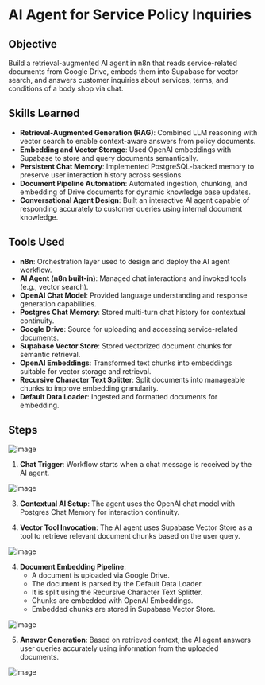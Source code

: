 # AI Agent for Service Policy Inquiries

## Objective  
Build a retrieval-augmented AI agent in n8n that reads service-related documents from Google Drive, embeds them into Supabase for vector search, and answers customer inquiries about services, terms, and conditions of a body shop via chat.

## Skills Learned  
- **Retrieval-Augmented Generation (RAG)**: Combined LLM reasoning with vector search to enable context-aware answers from policy documents.  
- **Embedding and Vector Storage**: Used OpenAI embeddings with Supabase to store and query documents semantically.  
- **Persistent Chat Memory**: Implemented PostgreSQL-backed memory to preserve user interaction history across sessions.  
- **Document Pipeline Automation**: Automated ingestion, chunking, and embedding of Drive documents for dynamic knowledge base updates.  
- **Conversational Agent Design**: Built an interactive AI agent capable of responding accurately to customer queries using internal document knowledge.

## Tools Used  
- **n8n**: Orchestration layer used to design and deploy the AI agent workflow.  
- **AI Agent (n8n built-in)**: Managed chat interactions and invoked tools (e.g., vector search).  
- **OpenAI Chat Model**: Provided language understanding and response generation capabilities.  
- **Postgres Chat Memory**: Stored multi-turn chat history for contextual continuity.  
- **Google Drive**: Source for uploading and accessing service-related documents.  
- **Supabase Vector Store**: Stored vectorized document chunks for semantic retrieval.  
- **OpenAI Embeddings**: Transformed text chunks into embeddings suitable for vector storage and retrieval.  
- **Recursive Character Text Splitter**: Split documents into manageable chunks to improve embedding granularity.  
- **Default Data Loader**: Ingested and formatted documents for embedding.  

## Steps  

![image](https://github.com/user-attachments/assets/a27e4da2-824b-45cc-ad6b-45c83850546a)

1. **Chat Trigger**: Workflow starts when a chat message is received by the AI agent.

![image](https://github.com/user-attachments/assets/0e09d049-05a4-4f40-8bc9-1235f9a4ffa7)

3. **Contextual AI Setup**: The agent uses the OpenAI chat model with Postgres Chat Memory for interaction continuity.
   
4. **Vector Tool Invocation**: The AI agent uses Supabase Vector Store as a tool to retrieve relevant document chunks based on the user query.

![image](https://github.com/user-attachments/assets/5431589e-07e4-4a7e-ab07-62a0461ba662)
  
4. **Document Embedding Pipeline**:  
   - A document is uploaded via Google Drive.  
   - The document is parsed by the Default Data Loader.  
   - It is split using the Recursive Character Text Splitter.  
   - Chunks are embedded with OpenAI Embeddings.  
   - Embedded chunks are stored in Supabase Vector Store.
  
![image](https://github.com/user-attachments/assets/aef93652-812b-4d93-b961-d089351f6413)

5. **Answer Generation**: Based on retrieved context, the AI agent answers user queries accurately using information from the uploaded documents.

![image](https://github.com/user-attachments/assets/36e8ca0b-c33d-433b-abda-5813b046bdd4)



